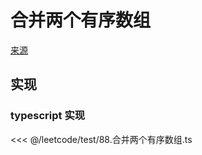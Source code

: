 # 合并两个有序数组
[来源](https://leetcode.cn/problems/merge-sorted-array/)

## 实现

### typescript 实现

<<< @/leetcode/test/88.合并两个有序数组.ts

